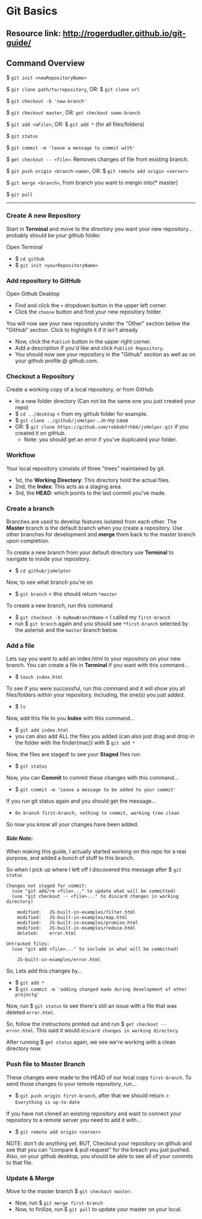 # Git Basics
Resource link: http://rogerdudler.github.io/git-guide/
----
## Command Overview

$ `git init <newRepositoryName>`

$ `git clone path/to/repository`, OR: $ `git clone url`

$ `git checkout -b 'new-branch'`

$ `git checkout master`, OR: `get checkout some-branch`

$ `git add <aFile>`, OR: $ `git add *` (for all files/folders)

$ `git status`

$ `git commit -m 'leave a message to commit with'`

$ `get checkout -- <file>`: Removes changes of file from existing branch.

$ `git push origin <branch-name>`, OR: $ `git remote add origin <server>`

$ `git merge <branch>`, from branch you want to mergin into(* master)

$ `git pull`

----

### Create A new Repository
Start in **Terminal** and move to the directory you want your new repository... probably should be your github folder.

Open Terminal
- $ `cd github`
- $ `git init <yourRepositoryName>`

### Add repository to GitHub
Open Github Desktop
- Find and click the `+` dropdown button in the upper left corner.
- Click the `choose` button and find your new repository folder.

You will now see your new repository under the "Other" section below the "GitHub" section. Click to highlight it if it isn't already
- Now, click the `Publish` button in the upper right corner.
- Add a description if you'd like and click `Publish Repository`.
- You should now see your repository in the "Github" section as well as on your github profile @ github.com.

### Checkout a Repository
Create a working copy of a local repository, or from GitHub.
- In a new folder directory (Can not be the same one you just created your repo)
- $ `cd ../desktop` < from my github folder for example.
- $ `git clone ../github/jsHelper` ...in my case
- OR: $ `git clone https://github.com/robbobfrh84/jsHelper.git` if you created it on gitHub.
  - Note: you should get an error if you've duplicated your folder.

### Workflow
Your local repository consists of three "trees" maintained by git.
- 1st, the **Working Directory**: This directory hold the actual files.
- 2nd, the **Index**: This acts as a staging area.
- 3rd, the **HEAD**: which points to the last commit you've made.

### Create a branch
Branches are used to develop features isolated from each other. The **Master** branch is the default branch when you create a repository. Use other branches for development and **merge** them back to the master branch upon completion.

To create a new branch from your default directory use **Terminal** to navigate to inside your repository.
- $ `cd github/jsHelpter`

Now, to see what branch  you're on
- $ `git branch` < this should return `*master`

To create a new branch, run this command
- $ `git checkout -b myNewBranchName` < I called my `first-branch`
- run $ `git branch` again and you should see `*first-branch` selected by the asterisk and the `master` branch below.

### Add a file
Lets say you want to add an index.html to your repository on your new branch. You can create a file in **Terminal** if you want with this command...
- $ `touch index.html`

To see if you were successful, run this command and it will show you all files/folders within your repository. Including, the one(s) you just added.
- $ `ls`

Now, add this file to you **Index** with this command...
- $ `git add index.html`
- you can also add ALL the files you added (can also just drag and drop in the folder with the finder(mac)) with $ `git add *`

Now, the files are staged! to see your **Staged** files run.
- $ `git status`

Now, you can **Commit** to commit these changes with this command...
- $ `git commit -m 'Leave a message to be added to your commit'`

If you run git status again and you should get the message...
- `On branch first-branch, nothing to commit, working tree clean`

So now you know all your changes have been added.

#### *Side Note:*
When making this guide, I actually started working on this repo for a real purpose, and added a bunch of stuff to this branch.

So when I pick up where I left off I discovered this message after $ `git status`
```
Changes not staged for commit:
  (use "git add/rm <file>..." to update what will be committed)
  (use "git checkout -- <file>..." to discard changes in working directory)

	modified:   JS-built-in-examples/filter.html
	modified:   JS-built-in-examples/map.html
	modified:   JS-built-in-examples/promise.html
	modified:   JS-built-in-examples/reduce.html
	deleted:    error.html

Untracked files:
  (use "git add <file>..." to include in what will be committed)

	JS-built-in-examples/error.html

```
So, Lets add this changes by...
- $ `git add *`
- $ `git commit -m 'adding changed made during development of other projectg'`

Now, run $ `git status` to see there's still an issue with a file that was deleted `error.html`.

So, follow the instructions printed out and run $ `get checkout -- error.html`. This said it would `discard changes in working directory`.

After running $ `get status` again, we see we're working with a clean directory now.

### Push file to Master Branch

These changes were made to the HEAD of our local copy `first-branch`. To send those changes to your remote repository, run...
- $ `git push origin first-branch`, after that we should return > `Everything is up-to-date`

If you have not cloned an existing repository and want to connect your repository to a remote server you need to add it with...
- $ `git remote add origin <server>`

NOTE: don't do anything yet. BUT, Checkout your repository on github and see that you can "compare & pull request" for the breach you just pushed. Also, on your github desktop, you should be able to see all of your commits to that file.

### Update & Merge

Move to the master branch $ `git checkout master`.

- Now, run $ `git merge first-branch`
- Now, to finilize, run $ `git pull` to update your master on your local.

